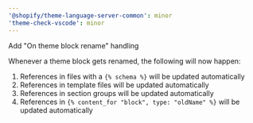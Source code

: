 ```yaml
---
'@shopify/theme-language-server-common': minor
'theme-check-vscode': minor
---
```


Add "On theme block rename" handling

Whenever a theme block gets renamed, the following will now happen:
  1. References in files with a `{% schema %}` will be updated automatically
  2. References in template files will be updated automatically
  3. References in section groups will be updated automatically
  4. References in `{% content_for "block", type: "oldName" %}` will be updated automatically
